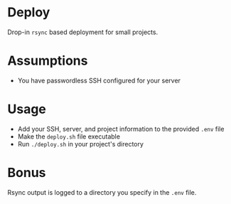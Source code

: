 # Deploy

Drop-in `rsync` based deployment for small projects.

# Assumptions
- You have passwordless SSH configured for your server

# Usage 
- Add your SSH, server, and project information to the provided `.env` file
- Make the `deploy.sh` file executable
- Run `./deploy.sh` in your project's directory

# Bonus
Rsync output is logged to a directory you specify in the `.env` file.